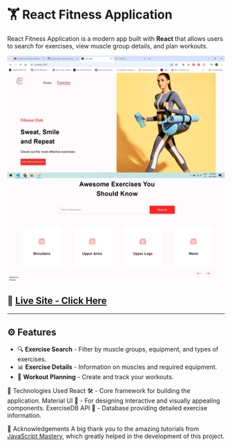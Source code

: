 # 🏋️ React Fitness Application

React Fitness Application is a modern app built with **React** that allows users to search for exercises, view muscle group details, and plan workouts.

![Preview 1](./1.png)
![Preview 2](./2.png)

## 🚀 [Live Site - Click Here](https://fitness-exercises-five.vercel.app/)

---

## ⚙️ Features

- 🔍 **Exercise Search** - Filter by muscle groups, equipment, and types of exercises.
- 📊 **Exercise Details** - Information on muscles and required equipment.
- 💪 **Workout Planning** - Create and track your workouts.

🔧 Technologies Used
React 🛠️ - Core framework for building the application.
Material UI 🎨 - For designing interactive and visually appealing components.
ExerciseDB API 💾 - Database providing detailed exercise information.


🙏 Acknowledgements
A big thank you to the amazing tutorials from [JavaScript Mastery](https://www.youtube.com/watch?v=KBpoBc98BwM&t=4584s), which greatly helped in the development of this project.

